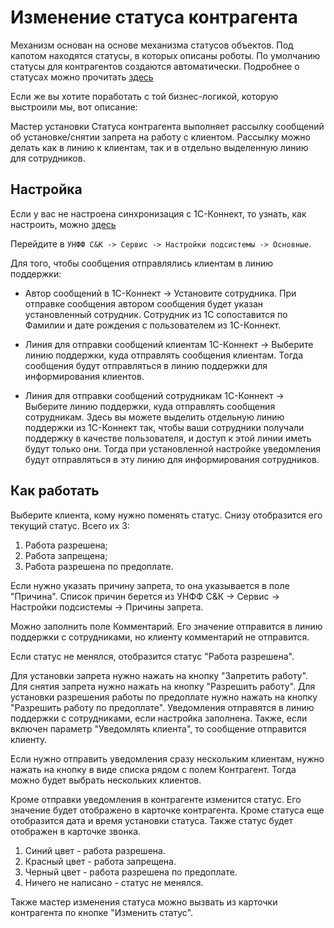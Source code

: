 # Изменение статуса контрагента

Механизм основан на основе механизма статусов объектов.
Под капотом находятся статусы, в которых описаны роботы. По умолчанию статусы для контрагентов создаются автоматически. 
Подробнее о статусах можно прочитать [здесь](https://sorokinltd.github.io/franchisee-manag-doc.github.io/docs/statuses)

Если же вы хотите поработать с той бизнес-логикой, которую выстроили мы, вот описание:

Мастер установки Статуса контрагента выполняет рассылку сообщений об установке/снятии запрета на работу с клиентом. Рассылку можно делать как в линию к клиентам, так и в отдельно выделенную линию для сотрудников.

## Настройка

Если у вас не настроена синхронизация с 1С-Коннект, то узнать, как настроить, можно [здесь](https://sorokinltd.github.io/franchisee-manag-doc.github.io/docs/one-c-connect)

Перейдите в `УНФФ С&К -> Сервис -> Настройки подсистемы -> Основные`.

Для того, чтобы сообщения отправлялись клиентам в линию поддержки:

* Автор сообщений в 1С-Коннект -> Установите сотрудника.
При отправке сообщения автором сообщения будет указан установленный сотрудник.
Сотрудник из 1С сопоставится по Фамилии и дате рождения с пользователем из 1С-Коннект.

* Линия для отправки сообщений клиентам 1С-Коннект -> Выберите линию поддержки, куда отправлять сообщения клиентам. Тогда сообщения будут отправляться в линию поддержки для информирования клиентов.

* Линия для отправки сообщений сотрудникам 1С-Коннект -> Выберите линию поддержки, куда отправлять сообщения сотрудникам. Здесь вы можете выделить отдельную линию поддержки из 1С-Коннект так, чтобы ваши сотрудники получали поддержку в качестве пользователя, и доступ к этой линии иметь будут только они. Тогда при установленной настройке уведомления будут отправляться в эту линию для информирования сотрудников.

## Как работать

Выберите клиента, кому нужно поменять статус. Снизу отобразится его текущий статус. Всего их 3:

 1. Работа разрешена;
 2. Работа запрещена;
 3. Работа разрешена по предоплате.

Если нужно указать причину запрета, то она указывается в поле "Причина". Список причин берется из УНФФ С&К -> Сервис -> Настройки подсистемы -> Причины запрета.

Можно заполнить поле Комментарий. Его значение отправится в линию поддержки с сотрудниками, но клиенту комментарий не отправится.

Если статус не менялся, отобразится статус "Работа разрешена".

Для установки запрета нужно нажать на кнопку "Запретить работу".
Для снятия запрета нужно нажать на кнопку "Разрешить работу".
Для установки разрешения работы по предоплате нужно нажать на кнопку "Разрешить работу по предоплате".
Уведомления отправятся в линию поддержки с сотрудниками, если настройка заполнена.
Также, если включен параметр "Уведомлять клиента", то сообщение отправится клиенту.

Если нужно отправить уведомления сразу нескольким клиентам, нужно нажать на кнопку в виде списка рядом с полем Контрагент. Тогда можно будет выбрать нескольких клиентов.

Кроме отправки уведомления в контрагенте изменится статус. Его значение будет отображено в карточке контрагента. Кроме статуса еще отобразится дата и время установки статуса.
Также статус будет отображен в карточке звонка.

 1. Синий цвет - работа разрешена.
 2. Красный цвет - работа запрещена.
 3. Черный цвет - работа разрешена по предоплате.
 4. Ничего не написано - статус не менялся.

 Также мастер изменения статуса можно вызвать из карточки контрагента по кнопке "Изменить статус".
